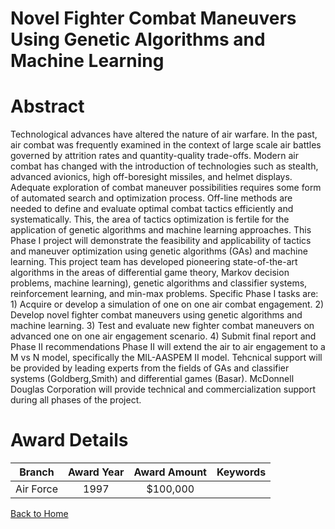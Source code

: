 
Novel Fighter Combat Maneuvers Using Genetic Algorithms and Machine Learning
============================================================================

# Abstract


Technological advances have altered the nature of air warfare.  In the past, air combat was frequently examined in the context of large scale air battles governed by attrition rates and quantity-quality trade-offs.  Modern air combat has changed with the introduction of technologies such as stealth, advanced avionics, high off-boresight missiles, and helmet displays.  Adequate exploration of combat maneuver possibilities requires some form of automated search and optimization process.  Off-line methods are needed to define and evaluate optimal combat tactics efficiently and systematically.  This, the area of tactics optimization is fertile for the application of genetic algorithms and machine learning approaches.  This Phase I project will demonstrate the feasibility and applicability of tactics and maneuver optimization using genetic algorithms (GAs) and machine learning.  This project team has developed pioneering state-of-the-art algorithms in the areas of differential game theory, Markov decision problems, machine learning), genetic algorithms and classifier systems, reinforcement learning, and min-max problems.  Specific Phase I tasks are:  1) Acquire or develop a simulation of one on one air combat engagement.  2)  Develop novel fighter combat maneuvers using genetic algorithms and machine learning.  3)  Test and evaluate new fighter combat maneuvers on advanced one on one air engagement scenario.  4)  Submit final report and Phase II recommendations Phase II will extend the air to air engagement to a M vs N model, specifically the MIL-AASPEM II model.  Tehcnical support will be provided by leading experts from the fields of GAs and classifier systems (Goldberg,Smith) and differential games (Basar).  McDonnell Douglas Corporation will provide technical and commercialization support during all phases of the project.  

# Award Details

|Branch|Award Year|Award Amount|Keywords|
| :---: | :---: | :---: | :---: |
|Air Force|1997|$100,000||
  
  


[Back to Home](https://github.com/chrischow/dod_sbir_awards#855)